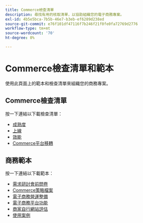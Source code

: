 ```yaml
---
title: Commerce檢查清單
description: 尋找有用的核取清單，以協助組織您的電子商務專案。
exl-id: 4b5e5bca-7b5b-46e7-b3eb-ef6289d238ed
source-git-commit: e76f101df47116f7b246f21f0fe0fa72769d2776
workflow-type: tm+mt
source-wordcount: '70'
ht-degree: 0%

---
```


# Commerce檢查清單和範本

使用此頁面上的範本和檢查清單來組織您的商務專案。

## Commerce檢查清單

按一下連結以下載檢查清單：

- [成熟度](../../assets/playbooks/checklists/maturity.pptx)
- [上線](../../assets/playbooks/checklists/go-live.pptx)
- [效能](../../assets/playbooks/checklists/performance.pptx)
- [Commerce平台移轉](../../assets/playbooks/checklists/commerce-platform-migration.pptx)

## 商務範本

按一下連結以下載範本：

- [需求研討會前問卷](../../assets/playbooks/templates/requirements-questionnaire.pptx)
- [Commerce策略檔案](../../assets/playbooks/templates/commerce-strategy-document.pptx)
- [電子商務營運整備](../../assets/playbooks/templates/ecommerce-operational-readiness.pptx)
- [電子商務平台功能](../../assets/playbooks/templates/ecommerce-platform-features.pptx)
- [商家自行網站評估](../../assets/playbooks/templates/merchant-self-site-assessment.pptx)
- [使用案例](../../assets/playbooks/templates/use-case.pptx)
